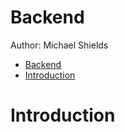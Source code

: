 # Backend
Author: Michael Shields

- [Backend](#backend)
- [Introduction](#introduction)

# Introduction
